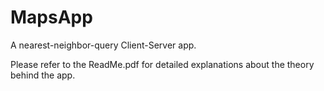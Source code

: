 # MapsApp
A nearest-neighbor-query Client-Server app.

Please refer to the ReadMe.pdf for detailed explanations about the theory behind the app.
